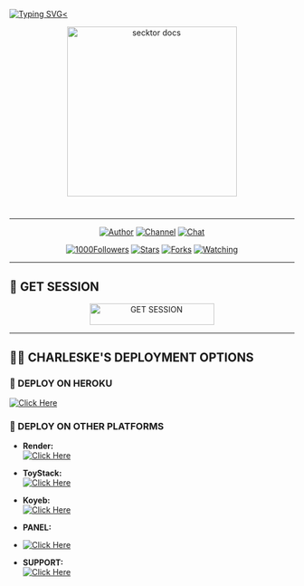 <a href="https://gig.io/typing-svg"><img src="https://readme-typing-svg.demolab.com?font=Black+Ops+One&size=100&pause=1000&color=FF0000&center=true&width=1000&height=100&lines=CHARLESKE-VMD" alt="Typing SVG" /><

<p align="center">  
  <a href="https://files.catbox.moe/n6dmx3.jpeg">
    <img alt="secktor docs" height="300" src="https://files.catbox.moe/n6dmx3.jpeg">
    <h1 align="center"> 
    </h1>
  </a>
</p>  

---


<p align="center">
  <a href="https://github.com/charleske"><img title="Author" src="https://img.shields.io/badge/charleske-black?style=for-the-badge&logo=Github"></a> 
  <a href="https://whatsapp.com/channel/0029VaZuGSxEawdxZK9CzM0Y"><img title="Channel" src="https://img.shields.io/badge/CHANNEL-black?style=for-the-badge&logo=whatsapp"></a> 
  <a href="https://wa.me/254759626063"><img title="Chat" src="https://img.shields.io/badge/CHAT US-neon?style=for-the-badge&logo=whatsapp"></a>
</p>

<p align="center">
<p align="center">
  <a href="https://github.com/charleskenya1?tab=followers"><img title="1000Followers" src="https://img.shields.io/github/followers/charleskenya1?label=Followers&style=social"></a>
  <a href="https://github.com/charleskenya1/BMW-MD/stargazers/"><img title="Stars" src="https://img.shields.io/github/stars/charleskenya1/BMW-MD?&style=social"></a>
  <a href="https://github.com/charleske/BMW-MD/network/"><img title="Forks" src="https://img.shields.io/github/forks=/charleskenya1CHARLESKE/BMW-MD?style=social"></a>
  <a href="https://github.com/charleskenya1/BMW-MD/watchers"><img title="Watching" src="https://img.shields.io/github/watchers/charleskenya1/BMW-MD?label=Watching&style=social"></a>
</p>

---

## 🚀 GET SESSION

<p align="center">
  <a href="https://charleskeverifficationsite.vercel.app">
    <img title="GET SESSION" src="https://img.shields.io/badge/GET SESSION-neonred?style=for-the-badge&logo=charleske" width="220" height="38.45"/>
  </a>
</p>

---

## 🧚‍♂️ CHARLESKE'S DEPLOYMENT OPTIONS

### 🔹 DEPLOY ON HEROKU

  [![Click Here](https://img.shields.io/badge/➤Click-Here-red.svg)](https://charleskeverifficationsite.vercel.app)
  
### 🔹 DEPLOY ON OTHER PLATFORMS
- **Render:**  
  [![Click Here](https://img.shields.io/badge/➤Click-Here-black.svg)](https://render.com)

- **ToyStack:**  
  [![Click Here](https://img.shields.io/badge/➤Click-Here-white.svg)](https://toystack.ai)

- **Koyeb:**  
  [![Click Here](https://img.shields.io/badge/➤Click-Here-green.svg)](https://koyeb.com)

- **PANEL:**
- 
   [![Click Here](https://img.shields.io/badge/➤Click-Here-white.svg)](https://host.talkdrove.com/auth/signup?ref=7D90F312)

- **SUPPORT:**  
  [![Click Here](https://img.shields.io/badge/➤Click-Here-green.svg)](https://charleske-surpot.vercel.app/)

